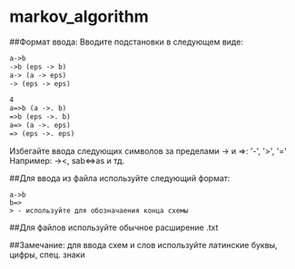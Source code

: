 ﻿# markov_algorithm

##Формат ввода:
Вводите подстановки в следующем виде:
```4
a->b
->b (eps -> b)
a-> (a -> eps)
-> (eps -> eps)

4
a=>b (a ->. b)
=>b (eps ->. b)
a=> (a ->. eps)
=> (eps ->. eps)
```
Избегайте ввода следующих символов за пределами -> и =>: '-', '>', '='
Например: -><, sab<=>as и тд. 

##Для ввода из файла используйте следующий формат:
```< - используйте для обозначаения начала схемы
a->b
b=>
> - используйте для обозначаения конца схемы
```
##Для файлов используйте обычное расширение .txt

##Замечание: для ввода схем и слов используйте латинские буквы, цифры, спец. знаки
